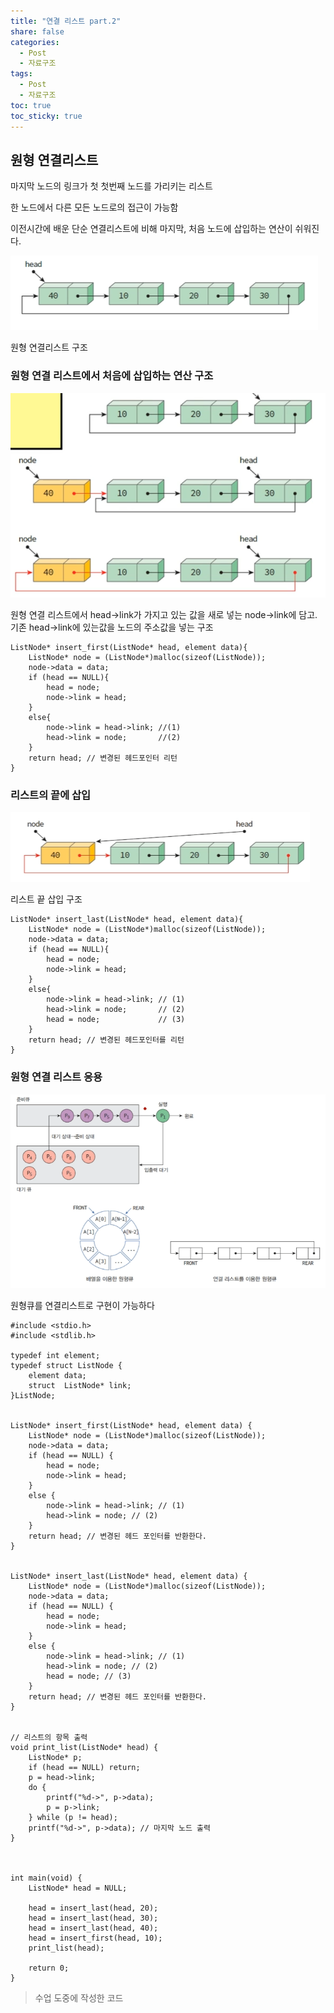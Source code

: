 ```yaml
---
title: "연결 리스트 part.2"
share: false
categories:
  - Post
  - 자료구조
tags:
  - Post
  - 자료구조
toc: true
toc_sticky: true
---
```




## 원형 연결리스트

마지막 노드의 링크가 첫 첫번째 노드를 가리키는 리스트

한 노드에서 다른 모든 노드로의 접근이 가능함

이전시간에 배운 단순 연결리스트에 비해 마지막, 처음 노드에 삽입하는 연산이 쉬워진다.

![](/assets/images/img-59.png)

원형 연결리스트 구조

### 원형 연결 리스트에서 처음에 삽입하는 연산 구조

![](/assets/images/img-62.png)

원형 연결 리스트에서 head->link가 가지고 있는 값을 새로 넣는 node->link에 담고. 기존 head->link에 있는값을 노드의 주소값을 넣는 구조

```
ListNode* insert_first(ListNode* head, element data){
	ListNode* node = (ListNode*)malloc(sizeof(ListNode));
    node->data = data;
    if (head == NULL){
    	head = node;
        node->link = head;
    }
    else{
    	node->link = head->link; //(1)
        head->link = node; 		 //(2)
    }
    return head; // 변경된 헤드포인터 리턴
}
```

### 리스트의 끝에 삽입

![](/assets/images/img-61.png)

리스트 끝 삽입 구조

```
ListNode* insert_last(ListNode* head, element data){
	ListNode* node = (ListNode*)malloc(sizeof(ListNode));
    node->data = data;
    if (head == NULL){
    	head = node;
        node->link = head;
    }
    else{
    	node->link = head->link; // (1)
        head->link = node;		 // (2)
        head = node;			 // (3)
    }
    return head; // 변경된 헤드포인터를 리턴
}
```

### 원형 연결 리스트 응용

![](/assets/images/img-60.png)

원형큐를 연결리스트로 구현이 가능하다

```
#include <stdio.h>
#include <stdlib.h>

typedef int element;
typedef struct ListNode {
	element data;
	struct  ListNode* link;
}ListNode;


ListNode* insert_first(ListNode* head, element data) {
	ListNode* node = (ListNode*)malloc(sizeof(ListNode));
	node->data = data;
	if (head == NULL) {
		head = node;
		node->link = head;
	}
	else {
		node->link = head->link; // (1)
		head->link = node; // (2)
	}
	return head; // 변경된 헤드 포인터를 반환한다.
}


ListNode* insert_last(ListNode* head, element data) {
	ListNode* node = (ListNode*)malloc(sizeof(ListNode));
	node->data = data;
	if (head == NULL) {
		head = node;
		node->link = head;
	}
	else {
		node->link = head->link; // (1)
		head->link = node; // (2)
		head = node; // (3)
	}
	return head; // 변경된 헤드 포인터를 반환한다.
}


// 리스트의 항목 출력
void print_list(ListNode* head) {
	ListNode* p;
	if (head == NULL) return;
	p = head->link;
	do {
		printf("%d->", p->data);
		p = p->link;
	} while (p != head);
	printf("%d->", p->data); // 마지막 노드 출력
}



int main(void) {
	ListNode* head = NULL;

	head = insert_last(head, 20);
	head = insert_last(head, 30);
	head = insert_last(head, 40);
	head = insert_first(head, 10);
	print_list(head);
	
	return 0;
}
```

> 수업 도중에 작성한 코드
